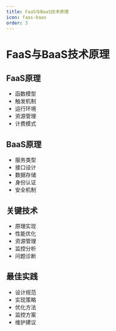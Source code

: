 ```yaml
---
title: FaaS与BaaS技术原理
icon: faas-baas
order: 3
---
```


# FaaS与BaaS技术原理

## FaaS原理
- 函数模型
- 触发机制
- 运行环境
- 资源管理
- 计费模式

## BaaS原理
- 服务类型
- 接口设计
- 数据存储
- 身份认证
- 安全机制

## 关键技术
- 原理实现
- 性能优化
- 资源管理
- 监控分析
- 问题诊断

## 最佳实践
- 设计规范
- 实现策略
- 优化方法
- 监控方案
- 维护建议
